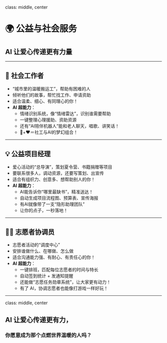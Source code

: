 class: middle, center

# 🌍 公益与社会服务

## AI 让爱心传递更有力量

---

## 🤝 社会工作者

* “城市里的温暖搬运工”，帮助有困难的人
* 倾听他们的故事，帮忙找工作、申请资助
* 适合温柔、细心、有同理心的你！
* **AI 超能力**：
    * 情绪识别系统，像“情绪雷达”，识别谁需要帮助
    * 一键整理心理援助、资助资源
    * 还有“AI陪伴机器人”能和老人聊天，唱歌、讲笑话！
    * 🧠+❤️＝社工与AI的梦幻组合！

---

## 💡 公益项目经理

* 爱心活动的“总导演”，策划夏令营、书籍捐赠等项目
* 要联系很多人，调动资源，还要写策划、出宣传
* 适合有组织力、创意多、想帮助别人的你！
* **AI 超能力**：
    * AI能告诉你“哪里最缺书”，精准送达！
    * 自动生成项目流程图、预算表、宣传海报
    * 有AI就像带了一支“隐形助理团队”
    * 让你的点子，一秒落地！

---

## 🙋‍♀️ 志愿者协调员

* 志愿者活动的“调度中心”
* 安排谁做什么、在哪做、怎么做
* 适合沟通能力强、有耐心、有责任心的你！
* **AI 超能力**：
    * 一键排班，匹配每位志愿者的时间与特长
    * 自动签到统计 + 发通知提醒
    * 还能做“志愿任务勋章系统”，让大家更有动力！
    * 有了 AI，协调志愿者也能像打游戏一样好玩！

---

class: middle, center

## AI 让爱心传递更有力，

### 你愿意成为那个点燃世界温暖的人吗？